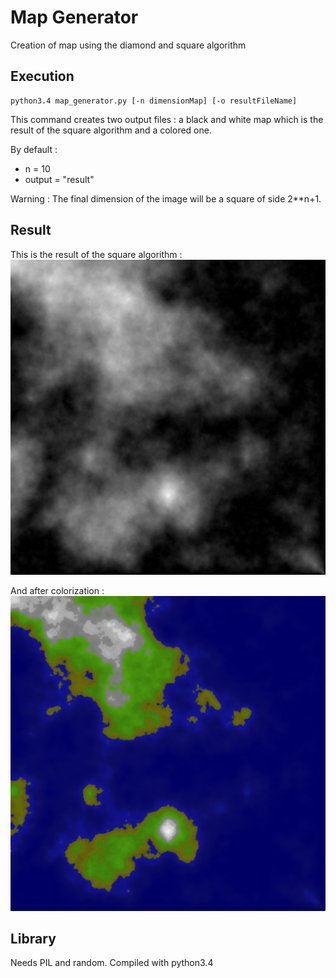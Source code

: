 # Map Generator
Creation of map using the diamond and square algorithm

## Execution
```
python3.4 map_generator.py [-n dimensionMap] [-o resultFileName]
```
This command creates two output files : a black and white map which is the result of the square algorithm and a colored one.  

By default :
  - n = 10
  - output = "result"

Warning : The final dimension of the image will be a square of side 2**n+1.

## Result
This is the result of the square algorithm :
![Square result](https://raw.githubusercontent.com/Jeanselme/Map_generator/master/images/result_diamond_square.png)

And after colorization :
![Map result](https://raw.githubusercontent.com/Jeanselme/Map_generator/master/images/result_map.png)

## Library
Needs PIL and random. Compiled with python3.4

